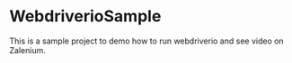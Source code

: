 # WebdriverioSample
This is a sample project to demo how to run webdriverio and see video on Zalenium.
